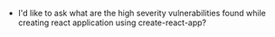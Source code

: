 - I'd like to ask what are the high severity vulnerabilities found while creating react application using create-react-app?
